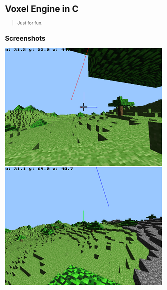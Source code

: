 # Voxel Engine in C
> Just for fun.

## Screenshots
![shot0.png](shot0.png)
![shot1.png](shot1.png)
